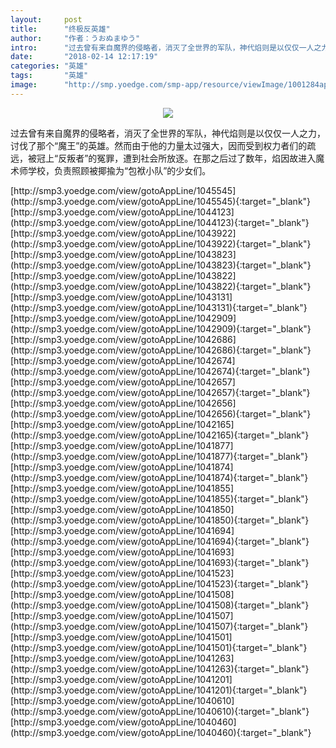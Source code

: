 ```yaml
---
layout:     post
title:      "终极反英雄"
author:     "作者：うおぬまゆう"
intro:      "过去曾有来自魔界的侵略者，消灭了全世界的军队，神代焰则是以仅仅一人之力，讨伐了那个“魔王”的英雄。然而由于他的力量太过强大，因而受到权力者们的疏远，被冠上“反叛者”的冤罪，遭到社会所放逐。在那之后过了数年，焰因故进入魔术师学校，负责照顾被揶揄为“包袱小队”的少女们。"
date:       "2018-02-14 12:17:19"
categories: "英雄"
tags:       "英雄"
image:      "http://smp.yoedge.com/smp-app/resource/viewImage/1001284appline.png"
---
```

<div style="text-align: center">
<p><img src="http://smp.yoedge.com/smp-app/resource/viewImage/1001284appline.png"/></p>
</div>
<p class="post-meta">
<span>过去曾有来自魔界的侵略者，消灭了全世界的军队，神代焰则是以仅仅一人之力，讨伐了那个“魔王”的英雄。然而由于他的力量太过强大，因而受到权力者们的疏远，被冠上“反叛者”的冤罪，遭到社会所放逐。在那之后过了数年，焰因故进入魔术师学校，负责照顾被揶揄为“包袱小队”的少女们。</span>
</p>
[http://smp3.yoedge.com/view/gotoAppLine/1045545](http://smp3.yoedge.com/view/gotoAppLine/1045545){:target="_blank"}
[http://smp3.yoedge.com/view/gotoAppLine/1044123](http://smp3.yoedge.com/view/gotoAppLine/1044123){:target="_blank"}
[http://smp3.yoedge.com/view/gotoAppLine/1043922](http://smp3.yoedge.com/view/gotoAppLine/1043922){:target="_blank"}
[http://smp3.yoedge.com/view/gotoAppLine/1043823](http://smp3.yoedge.com/view/gotoAppLine/1043823){:target="_blank"}
[http://smp3.yoedge.com/view/gotoAppLine/1043822](http://smp3.yoedge.com/view/gotoAppLine/1043822){:target="_blank"}
[http://smp3.yoedge.com/view/gotoAppLine/1043131](http://smp3.yoedge.com/view/gotoAppLine/1043131){:target="_blank"}
[http://smp3.yoedge.com/view/gotoAppLine/1042909](http://smp3.yoedge.com/view/gotoAppLine/1042909){:target="_blank"}
[http://smp3.yoedge.com/view/gotoAppLine/1042686](http://smp3.yoedge.com/view/gotoAppLine/1042686){:target="_blank"}
[http://smp3.yoedge.com/view/gotoAppLine/1042674](http://smp3.yoedge.com/view/gotoAppLine/1042674){:target="_blank"}
[http://smp3.yoedge.com/view/gotoAppLine/1042657](http://smp3.yoedge.com/view/gotoAppLine/1042657){:target="_blank"}
[http://smp3.yoedge.com/view/gotoAppLine/1042656](http://smp3.yoedge.com/view/gotoAppLine/1042656){:target="_blank"}
[http://smp3.yoedge.com/view/gotoAppLine/1042165](http://smp3.yoedge.com/view/gotoAppLine/1042165){:target="_blank"}
[http://smp3.yoedge.com/view/gotoAppLine/1041877](http://smp3.yoedge.com/view/gotoAppLine/1041877){:target="_blank"}
[http://smp3.yoedge.com/view/gotoAppLine/1041874](http://smp3.yoedge.com/view/gotoAppLine/1041874){:target="_blank"}
[http://smp3.yoedge.com/view/gotoAppLine/1041855](http://smp3.yoedge.com/view/gotoAppLine/1041855){:target="_blank"}
[http://smp3.yoedge.com/view/gotoAppLine/1041850](http://smp3.yoedge.com/view/gotoAppLine/1041850){:target="_blank"}
[http://smp3.yoedge.com/view/gotoAppLine/1041694](http://smp3.yoedge.com/view/gotoAppLine/1041694){:target="_blank"}
[http://smp3.yoedge.com/view/gotoAppLine/1041693](http://smp3.yoedge.com/view/gotoAppLine/1041693){:target="_blank"}
[http://smp3.yoedge.com/view/gotoAppLine/1041523](http://smp3.yoedge.com/view/gotoAppLine/1041523){:target="_blank"}
[http://smp3.yoedge.com/view/gotoAppLine/1041508](http://smp3.yoedge.com/view/gotoAppLine/1041508){:target="_blank"}
[http://smp3.yoedge.com/view/gotoAppLine/1041507](http://smp3.yoedge.com/view/gotoAppLine/1041507){:target="_blank"}
[http://smp3.yoedge.com/view/gotoAppLine/1041501](http://smp3.yoedge.com/view/gotoAppLine/1041501){:target="_blank"}
[http://smp3.yoedge.com/view/gotoAppLine/1041263](http://smp3.yoedge.com/view/gotoAppLine/1041263){:target="_blank"}
[http://smp3.yoedge.com/view/gotoAppLine/1041201](http://smp3.yoedge.com/view/gotoAppLine/1041201){:target="_blank"}
[http://smp3.yoedge.com/view/gotoAppLine/1040610](http://smp3.yoedge.com/view/gotoAppLine/1040610){:target="_blank"}
[http://smp3.yoedge.com/view/gotoAppLine/1040460](http://smp3.yoedge.com/view/gotoAppLine/1040460){:target="_blank"}


